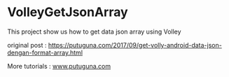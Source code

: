 # VolleyGetJsonArray
This project show us how to get data json array using Volley

original post : https://putuguna.com/2017/09/get-volly-android-data-json-dengan-format-array.html

More tutorials : www.putuguna.com
